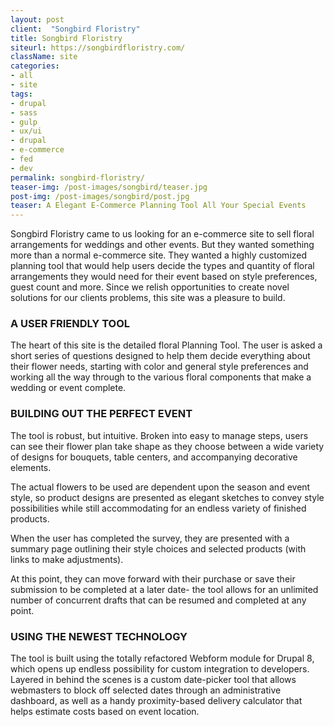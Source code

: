 ```yaml
---
layout: post
client:  "Songbird Floristry"
title: Songbird Floristry 
siteurl: https://songbirdfloristry.com/
className: site
categories:
- all
- site
tags:
- drupal
- sass
- gulp
- ux/ui
- drupal
- e-commerce
- fed
- dev
permalink: songbird-floristry/
teaser-img: /post-images/songbird/teaser.jpg
post-img: /post-images/songbird/post.jpg
teaser: A Elegant E-Commerce Planning Tool All Your Special Events
---
```

Songbird Floristry came to us looking for an e-commerce site to sell floral arrangements for weddings and other events. But they wanted something more than a normal e-commerce site. They wanted a highly customized planning tool that would help users decide the types and quantity of floral arrangements they would need for their event based on style preferences, guest count and more. Since we relish opportunities to create novel solutions for our clients problems, this site was a pleasure to build.


<h3>A USER FRIENDLY TOOL</h3>
The heart of this site is the detailed floral Planning Tool. The user is asked a short series of questions designed to help them decide everything about their flower needs, starting with color and general style preferences and working all the way through to the various floral components that make a wedding or event complete. 

<h3>BUILDING OUT THE PERFECT EVENT</h3>
The tool is robust, but intuitive. Broken into easy to manage steps, users can see their flower plan take shape as they choose between a wide variety of designs for bouquets, table centers, and accompanying decorative elements.

The actual flowers to be used are dependent upon the season and event style, so product designs are presented as elegant sketches to convey style possibilities while still accommodating for an endless variety of finished products.

When the user has completed the survey, they are presented with a summary page outlining their style choices and selected products (with links to make adjustments).

At this point, they can move forward with their purchase or save their submission to be completed at a later date- the tool allows for an unlimited number of concurrent drafts that can be resumed and completed at any point.  



<h3>USING THE NEWEST TECHNOLOGY</h3>
The tool is built using the totally refactored Webform module for Drupal 8, which opens up endless possibility for custom integration to developers. Layered in behind the scenes is a custom date-picker tool that allows webmasters to block off selected dates through an administrative dashboard, as well as a handy proximity-based delivery calculator that helps estimate costs based on event location.